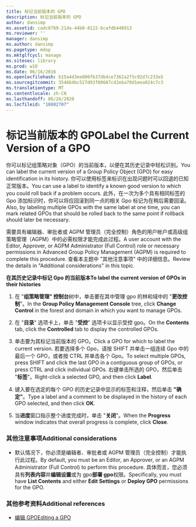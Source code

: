 ```yaml
---
title: 标记当前版本的 GPO
description: 标记当前版本的 GPO
author: dansimp
ms.assetid: cadc8769-21da-44b0-8122-6cafdb448913
ms.reviewer: ''
manager: dansimp
ms.author: dansimp
ms.pagetype: mdop
ms.mktglfcycl: manage
ms.sitesec: library
ms.prod: w10
ms.date: 06/16/2016
ms.openlocfilehash: b15a4d3ee006fb37db4ce7362a2f5c92d7c233e5
ms.sourcegitcommit: 354664bc527d93f80687cd2eba70d1eea024c7c3
ms.translationtype: MT
ms.contentlocale: zh-CN
ms.lasthandoff: 06/26/2020
ms.locfileid: "10802707"
---
```

# <span data-ttu-id="a6e1e-103">标记当前版本的 GPO</span><span class="sxs-lookup"><span data-stu-id="a6e1e-103">Label the Current Version of a GPO</span></span>


<span data-ttu-id="a6e1e-104">你可以标记组策略对象（GPO）的当前版本，以便在其历史记录中轻松识别。</span><span class="sxs-lookup"><span data-stu-id="a6e1e-104">You can label the current version of a Group Policy Object (GPO) for easy identification in its history.</span></span> <span data-ttu-id="a6e1e-105">你可以使用标签来标识在出现问题时可以回退的已知正常版本。</span><span class="sxs-lookup"><span data-stu-id="a6e1e-105">You can use a label to identify a known good version to which you could roll back if a problem occurs.</span></span> <span data-ttu-id="a6e1e-106">此外，在一次为多个具有相同标签的 Gpo 添加标识时，你可以将应回滚到同一点的相关 Gpo 标记为在稍后需要回滚。</span><span class="sxs-lookup"><span data-stu-id="a6e1e-106">Also, by labeling multiple GPOs with the same label at one time, you can mark related GPOs that should be rolled back to the same point if rollback should later be necessary.</span></span>

<span data-ttu-id="a6e1e-107">需要具有编辑器、审批者或 AGPM 管理员（完全控制）角色的用户帐户或高级组策略管理（AGPM）中的必需权限才能完成此过程。</span><span class="sxs-lookup"><span data-stu-id="a6e1e-107">A user account with the Editor, Approver, or AGPM Administrator (Full Control) role or necessary permissions in Advanced Group Policy Management (AGPM) is required to complete this procedure.</span></span> <span data-ttu-id="a6e1e-108">查看本主题中 "其他注意事项" 中的详细信息。</span><span class="sxs-lookup"><span data-stu-id="a6e1e-108">Review the details in "Additional considerations" in this topic.</span></span>

**<span data-ttu-id="a6e1e-109">在其历史记录中标记 Gpo 的当前版本</span><span class="sxs-lookup"><span data-stu-id="a6e1e-109">To label the current version of GPOs in their histories</span></span>**

1.  <span data-ttu-id="a6e1e-110">在 "**组策略管理" 控制台**树中，单击要在其中管理 gpo 的林和域中的 "**更改控制**"。</span><span class="sxs-lookup"><span data-stu-id="a6e1e-110">In the **Group Policy Management Console** tree, click **Change Control** in the forest and domain in which you want to manage GPOs.</span></span>

2.  <span data-ttu-id="a6e1e-111">在 "**目录**" 选项卡上，单击 "**受控**" 选项卡以显示受控 gpo。</span><span class="sxs-lookup"><span data-stu-id="a6e1e-111">On the **Contents** tab, click the **Controlled** tab to display the controlled GPOs.</span></span>

3.  <span data-ttu-id="a6e1e-112">单击要为其标记当前版本的 GPO。</span><span class="sxs-lookup"><span data-stu-id="a6e1e-112">Click a GPO for which to label the current version.</span></span> <span data-ttu-id="a6e1e-113">若要选择多个 Gpo，请按 SHIFT 并单击一组连续 Gpo 中的最后一个 GPO，或者按 CTRL 并单击各个 Gpo。</span><span class="sxs-lookup"><span data-stu-id="a6e1e-113">To select multiple GPOs, press SHIFT and click the last GPO in a contiguous group of GPOs, or press CTRL and click individual GPOs.</span></span> <span data-ttu-id="a6e1e-114">右键单击所选的 GPO，然后单击 "**标签**"。</span><span class="sxs-lookup"><span data-stu-id="a6e1e-114">Right-click a selected GPO, and then click **Label**.</span></span>

4.  <span data-ttu-id="a6e1e-115">键入要在选定的每个 GPO 的历史记录中显示的标签和注释，然后单击 **"确定"**。</span><span class="sxs-lookup"><span data-stu-id="a6e1e-115">Type a label and a comment to be displayed in the history of each GPO selected, and then click **OK**.</span></span>

5.  <span data-ttu-id="a6e1e-116">当**进度**窗口指示整个进度完成时，单击 "**关闭**"。</span><span class="sxs-lookup"><span data-stu-id="a6e1e-116">When the **Progress** window indicates that overall progress is complete, click **Close**.</span></span>

### <span data-ttu-id="a6e1e-117">其他注意事项</span><span class="sxs-lookup"><span data-stu-id="a6e1e-117">Additional considerations</span></span>

-   <span data-ttu-id="a6e1e-118">默认情况下，你必须是编辑者、审批者或 AGPM 管理员（完全控制）才能执行此过程。</span><span class="sxs-lookup"><span data-stu-id="a6e1e-118">By default, you must be an Editor, an Approver, or an AGPM Administrator (Full Control) to perform this procedure.</span></span> <span data-ttu-id="a6e1e-119">具体而言，您必须具有**列表内容**并**编辑设置**或为 gpo**部署 gpo**权限。</span><span class="sxs-lookup"><span data-stu-id="a6e1e-119">Specifically, you must have **List Contents** and either **Edit Settings** or **Deploy GPO** permissions for the GPO.</span></span>

### <span data-ttu-id="a6e1e-120">其他参考资料</span><span class="sxs-lookup"><span data-stu-id="a6e1e-120">Additional references</span></span>

-   [<span data-ttu-id="a6e1e-121">编辑 GPO</span><span class="sxs-lookup"><span data-stu-id="a6e1e-121">Editing a GPO</span></span>](editing-a-gpo-agpm40.md)

 

 





